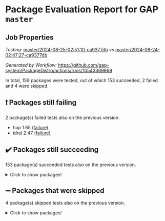 # Package Evaluation Report for GAP `master`

## Job Properties

*Testing:* [master/2024-08-25-02:51:10-ca9377db](https://github.com/gap-system/PackageDistro/blob/data/reports/master/2024-08-25-02:51:10-ca9377db) vs [master/2024-08-24-02:47:27-ca9377db](https://github.com/gap-system/PackageDistro/blob/data/reports/master/2024-08-24-02:47:27-ca9377db)

*Generated by Workflow:* https://github.com/gap-system/PackageDistro/actions/runs/10543369969

In total, 159 packages were tested, out of which 153 succeeded, 2 failed and 4 were skipped.

## :exclamation: Packages still failing

2 package(s) failed tests also on the previous version.
- hap 1.65 [(failure)](https://github.com/gap-system/PackageDistro/actions/runs/10543369969/job/29211348968)
- idrel 2.47 [(failure)](https://github.com/gap-system/PackageDistro/actions/runs/10543369969/job/29211349389)

## :heavy_check_mark: Packages still succeeding

153 package(s) succeeded tests also on the previous version.
<details><summary>Click to show packages!</summary>

- 4ti2interface 2023.02-04 [(success)](https://github.com/gap-system/PackageDistro/actions/runs/10543369969/job/29211340908)
- ace 5.6.2 [(success)](https://github.com/gap-system/PackageDistro/actions/runs/10543369969/job/29211340997)
- aclib 1.3.2 [(success)](https://github.com/gap-system/PackageDistro/actions/runs/10543369969/job/29211341062)
- agt 0.3.1 [(success)](https://github.com/gap-system/PackageDistro/actions/runs/10543369969/job/29211341120)
- alnuth 3.2.1 [(success)](https://github.com/gap-system/PackageDistro/actions/runs/10543369969/job/29211341192)
- anupq 3.3.0 [(success)](https://github.com/gap-system/PackageDistro/actions/runs/10543369969/job/29211341282)
- atlasrep 2.1.8 [(success)](https://github.com/gap-system/PackageDistro/actions/runs/10543369969/job/29211341374)
- autodoc 2023.06.19 [(success)](https://github.com/gap-system/PackageDistro/actions/runs/10543369969/job/29211341460)
- automata 1.15 [(success)](https://github.com/gap-system/PackageDistro/actions/runs/10543369969/job/29211343242)
- automgrp 1.3.2 [(success)](https://github.com/gap-system/PackageDistro/actions/runs/10543369969/job/29211343437)
- autpgrp 1.11 [(success)](https://github.com/gap-system/PackageDistro/actions/runs/10543369969/job/29211343664)
- cap 2024.08-02 [(success)](https://github.com/gap-system/PackageDistro/actions/runs/10543369969/job/29211343920)
- caratinterface 2.3.6 [(success)](https://github.com/gap-system/PackageDistro/actions/runs/10543369969/job/29211344953)
- cddinterface 2022.11.01 [(success)](https://github.com/gap-system/PackageDistro/actions/runs/10543369969/job/29211345056)
- circle 1.6.6 [(success)](https://github.com/gap-system/PackageDistro/actions/runs/10543369969/job/29211345147)
- classicpres 1.22 [(success)](https://github.com/gap-system/PackageDistro/actions/runs/10543369969/job/29211345225)
- cohomolo 1.6.11 [(success)](https://github.com/gap-system/PackageDistro/actions/runs/10543369969/job/29211345322)
- congruence 1.2.6 [(success)](https://github.com/gap-system/PackageDistro/actions/runs/10543369969/job/29211345473)
- corelg 1.57 [(success)](https://github.com/gap-system/PackageDistro/actions/runs/10543369969/job/29211345557)
- crime 1.6 [(success)](https://github.com/gap-system/PackageDistro/actions/runs/10543369969/job/29211345663)
- crisp 1.4.6 [(success)](https://github.com/gap-system/PackageDistro/actions/runs/10543369969/job/29211345736)
- crypting 0.10.4 [(success)](https://github.com/gap-system/PackageDistro/actions/runs/10543369969/job/29211345831)
- cryst 4.1.27 [(success)](https://github.com/gap-system/PackageDistro/actions/runs/10543369969/job/29211345910)
- crystcat 1.1.10 [(success)](https://github.com/gap-system/PackageDistro/actions/runs/10543369969/job/29211346002)
- ctbllib 1.3.9 [(success)](https://github.com/gap-system/PackageDistro/actions/runs/10543369969/job/29211346092)
- cubefree 1.19 [(success)](https://github.com/gap-system/PackageDistro/actions/runs/10543369969/job/29211346177)
- curlinterface 2.3.2 [(success)](https://github.com/gap-system/PackageDistro/actions/runs/10543369969/job/29211346270)
- cvec 2.8.1 [(success)](https://github.com/gap-system/PackageDistro/actions/runs/10543369969/job/29211346347)
- datastructures 0.3.0 [(success)](https://github.com/gap-system/PackageDistro/actions/runs/10543369969/job/29211346420)
- deepthought 1.0.6 [(success)](https://github.com/gap-system/PackageDistro/actions/runs/10543369969/job/29211346499)
- design 1.8 [(success)](https://github.com/gap-system/PackageDistro/actions/runs/10543369969/job/29211346561)
- difsets 2.3.1 [(success)](https://github.com/gap-system/PackageDistro/actions/runs/10543369969/job/29211346659)
- digraphs 1.7.1 [(success)](https://github.com/gap-system/PackageDistro/actions/runs/10543369969/job/29211346736)
- edim 1.3.8 [(success)](https://github.com/gap-system/PackageDistro/actions/runs/10543369969/job/29211346848)
- example 4.3.4 [(success)](https://github.com/gap-system/PackageDistro/actions/runs/10543369969/job/29211346937)
- examplesforhomalg 2023.10-01 [(success)](https://github.com/gap-system/PackageDistro/actions/runs/10543369969/job/29211347018)
- factint 1.6.3 [(success)](https://github.com/gap-system/PackageDistro/actions/runs/10543369969/job/29211347106)
- ferret 1.0.11 [(success)](https://github.com/gap-system/PackageDistro/actions/runs/10543369969/job/29211347187)
- fga 1.5.0 [(success)](https://github.com/gap-system/PackageDistro/actions/runs/10543369969/job/29211347268)
- fining 1.5.6 [(success)](https://github.com/gap-system/PackageDistro/actions/runs/10543369969/job/29211347359)
- float 1.0.4 [(success)](https://github.com/gap-system/PackageDistro/actions/runs/10543369969/job/29211347453)
- format 1.4.4 [(success)](https://github.com/gap-system/PackageDistro/actions/runs/10543369969/job/29211347542)
- forms 1.2.11 [(success)](https://github.com/gap-system/PackageDistro/actions/runs/10543369969/job/29211347642)
- fplsa 1.2.6 [(success)](https://github.com/gap-system/PackageDistro/actions/runs/10543369969/job/29211347718)
- fr 2.4.13 [(success)](https://github.com/gap-system/PackageDistro/actions/runs/10543369969/job/29211347807)
- francy 2.0.3 [(success)](https://github.com/gap-system/PackageDistro/actions/runs/10543369969/job/29211347894)
- fwtree 1.3 [(success)](https://github.com/gap-system/PackageDistro/actions/runs/10543369969/job/29211347961)
- gapdoc 1.6.7 [(success)](https://github.com/gap-system/PackageDistro/actions/runs/10543369969/job/29211348037)
- gauss 2023.02-04 [(success)](https://github.com/gap-system/PackageDistro/actions/runs/10543369969/job/29211348109)
- gaussforhomalg 2024.07-01 [(success)](https://github.com/gap-system/PackageDistro/actions/runs/10543369969/job/29211348199)
- gbnp 1.0.5 [(success)](https://github.com/gap-system/PackageDistro/actions/runs/10543369969/job/29211348262)
- generalizedmorphismsforcap 2024.04-01 [(success)](https://github.com/gap-system/PackageDistro/actions/runs/10543369969/job/29211348320)
- genss 1.6.9 [(success)](https://github.com/gap-system/PackageDistro/actions/runs/10543369969/job/29211348390)
- gradedmodules 2024.01-01 [(success)](https://github.com/gap-system/PackageDistro/actions/runs/10543369969/job/29211348454)
- gradedringforhomalg 2024.07-01 [(success)](https://github.com/gap-system/PackageDistro/actions/runs/10543369969/job/29211348529)
- grape 4.9.0 [(success)](https://github.com/gap-system/PackageDistro/actions/runs/10543369969/job/29211348612)
- groupoids 1.74 [(success)](https://github.com/gap-system/PackageDistro/actions/runs/10543369969/job/29211348700)
- grpconst 2.6.5 [(success)](https://github.com/gap-system/PackageDistro/actions/runs/10543369969/job/29211348766)
- guarana 0.96.3 [(success)](https://github.com/gap-system/PackageDistro/actions/runs/10543369969/job/29211348827)
- guava 3.19 [(success)](https://github.com/gap-system/PackageDistro/actions/runs/10543369969/job/29211348893)
- hapcryst 0.1.15 [(success)](https://github.com/gap-system/PackageDistro/actions/runs/10543369969/job/29211349052)
- hecke 1.5.3 [(success)](https://github.com/gap-system/PackageDistro/actions/runs/10543369969/job/29211349116)
- help 4.0 [(success)](https://github.com/gap-system/PackageDistro/actions/runs/10543369969/job/29211349181)
- homalg 2024.01-01 [(success)](https://github.com/gap-system/PackageDistro/actions/runs/10543369969/job/29211349265)
- homalgtocas 2023.11-01 [(success)](https://github.com/gap-system/PackageDistro/actions/runs/10543369969/job/29211349331)
- images 1.3.2 [(success)](https://github.com/gap-system/PackageDistro/actions/runs/10543369969/job/29211349459)
- intpic 0.3.0 [(success)](https://github.com/gap-system/PackageDistro/actions/runs/10543369969/job/29211349547)
- io 4.8.3 [(success)](https://github.com/gap-system/PackageDistro/actions/runs/10543369969/job/29211349614)
- io_forhomalg 2023.02-04 [(success)](https://github.com/gap-system/PackageDistro/actions/runs/10543369969/job/29211349674)
- irredsol 1.4.4 [(success)](https://github.com/gap-system/PackageDistro/actions/runs/10543369969/job/29211349749)
- json 2.2.1 [(success)](https://github.com/gap-system/PackageDistro/actions/runs/10543369969/job/29211349817)
- jupyterkernel 1.5.1 [(success)](https://github.com/gap-system/PackageDistro/actions/runs/10543369969/job/29211349868)
- jupyterviz 1.5.6 [(success)](https://github.com/gap-system/PackageDistro/actions/runs/10543369969/job/29211349941)
- kan 1.37 [(success)](https://github.com/gap-system/PackageDistro/actions/runs/10543369969/job/29211350014)
- kbmag 1.5.11 [(success)](https://github.com/gap-system/PackageDistro/actions/runs/10543369969/job/29211350088)
- laguna 3.9.7 [(success)](https://github.com/gap-system/PackageDistro/actions/runs/10543369969/job/29211350151)
- liealgdb 2.2.1 [(success)](https://github.com/gap-system/PackageDistro/actions/runs/10543369969/job/29211350224)
- liepring 2.9.1 [(success)](https://github.com/gap-system/PackageDistro/actions/runs/10543369969/job/29211350278)
- liering 2.4.2 [(success)](https://github.com/gap-system/PackageDistro/actions/runs/10543369969/job/29211350351)
- linearalgebraforcap 2024.08-03 [(success)](https://github.com/gap-system/PackageDistro/actions/runs/10543369969/job/29211350432)
- lins 0.9 [(success)](https://github.com/gap-system/PackageDistro/actions/runs/10543369969/job/29211350507)
- localizeringforhomalg 2023.10-01 [(success)](https://github.com/gap-system/PackageDistro/actions/runs/10543369969/job/29211350568)
- loops 3.4.3 [(success)](https://github.com/gap-system/PackageDistro/actions/runs/10543369969/job/29211350645)
- lpres 1.1.1 [(success)](https://github.com/gap-system/PackageDistro/actions/runs/10543369969/job/29211350743)
- majoranaalgebras 1.5.2 [(success)](https://github.com/gap-system/PackageDistro/actions/runs/10543369969/job/29211350826)
- mapclass 1.4.6 [(success)](https://github.com/gap-system/PackageDistro/actions/runs/10543369969/job/29211350912)
- matgrp 0.70 [(success)](https://github.com/gap-system/PackageDistro/actions/runs/10543369969/job/29211351008)
- matricesforhomalg 2024.07-01 [(success)](https://github.com/gap-system/PackageDistro/actions/runs/10543369969/job/29211351088)
- modisom 2.5.4 [(success)](https://github.com/gap-system/PackageDistro/actions/runs/10543369969/job/29211351173)
- modulepresentationsforcap 2024.08-01 [(success)](https://github.com/gap-system/PackageDistro/actions/runs/10543369969/job/29211351258)
- modules 2024.01-01 [(success)](https://github.com/gap-system/PackageDistro/actions/runs/10543369969/job/29211351341)
- monoidalcategories 2024.06-02 [(success)](https://github.com/gap-system/PackageDistro/actions/runs/10543369969/job/29211351427)
- nconvex 2022.09-01 [(success)](https://github.com/gap-system/PackageDistro/actions/runs/10543369969/job/29211351502)
- nilmat 1.4.2 [(success)](https://github.com/gap-system/PackageDistro/actions/runs/10543369969/job/29211351580)
- nock 1.5 [(success)](https://github.com/gap-system/PackageDistro/actions/runs/10543369969/job/29211351673)
- normalizinterface 1.3.6 [(success)](https://github.com/gap-system/PackageDistro/actions/runs/10543369969/job/29211351747)
- nq 2.5.11 [(success)](https://github.com/gap-system/PackageDistro/actions/runs/10543369969/job/29211351817)
- numericalsgps 1.3.1 [(success)](https://github.com/gap-system/PackageDistro/actions/runs/10543369969/job/29211351889)
- openmath 11.5.3 [(success)](https://github.com/gap-system/PackageDistro/actions/runs/10543369969/job/29211351948)
- orb 4.9.0 [(success)](https://github.com/gap-system/PackageDistro/actions/runs/10543369969/job/29211352013)
- packagemanager 1.4.4 [(success)](https://github.com/gap-system/PackageDistro/actions/runs/10543369969/job/29211352101)
- patternclass 2.4.3 [(success)](https://github.com/gap-system/PackageDistro/actions/runs/10543369969/job/29211352170)
- permut 2.0.5 [(success)](https://github.com/gap-system/PackageDistro/actions/runs/10543369969/job/29211352263)
- polenta 1.3.10 [(success)](https://github.com/gap-system/PackageDistro/actions/runs/10543369969/job/29211352340)
- polymaking 0.8.7 [(success)](https://github.com/gap-system/PackageDistro/actions/runs/10543369969/job/29211352428)
- primgrp 3.4.4 [(success)](https://github.com/gap-system/PackageDistro/actions/runs/10543369969/job/29211352513)
- profiling 2.5.4 [(success)](https://github.com/gap-system/PackageDistro/actions/runs/10543369969/job/29211352578)
- qdistrnd 0.9.4 [(success)](https://github.com/gap-system/PackageDistro/actions/runs/10543369969/job/29211352674)
- qpa 1.35 [(success)](https://github.com/gap-system/PackageDistro/actions/runs/10543369969/job/29211352748)
- quagroup 1.8.4 [(success)](https://github.com/gap-system/PackageDistro/actions/runs/10543369969/job/29211352836)
- radiroot 2.9 [(success)](https://github.com/gap-system/PackageDistro/actions/runs/10543369969/job/29211352915)
- rcwa 4.7.1 [(success)](https://github.com/gap-system/PackageDistro/actions/runs/10543369969/job/29211352996)
- rds 1.8 [(success)](https://github.com/gap-system/PackageDistro/actions/runs/10543369969/job/29211353074)
- recog 1.4.2 [(success)](https://github.com/gap-system/PackageDistro/actions/runs/10543369969/job/29211353164)
- repndecomp 1.3.0 [(success)](https://github.com/gap-system/PackageDistro/actions/runs/10543369969/job/29211353257)
- repsn 3.1.2 [(success)](https://github.com/gap-system/PackageDistro/actions/runs/10543369969/job/29211353337)
- resclasses 4.7.3 [(success)](https://github.com/gap-system/PackageDistro/actions/runs/10543369969/job/29211353432)
- ringsforhomalg 2024.06-01 [(success)](https://github.com/gap-system/PackageDistro/actions/runs/10543369969/job/29211353522)
- sco 2023.08-01 [(success)](https://github.com/gap-system/PackageDistro/actions/runs/10543369969/job/29211353621)
- scscp 2.4.3 [(success)](https://github.com/gap-system/PackageDistro/actions/runs/10543369969/job/29211353682)
- semigroups 5.3.7 [(success)](https://github.com/gap-system/PackageDistro/actions/runs/10543369969/job/29211353794)
- sglppow 2.4 [(success)](https://github.com/gap-system/PackageDistro/actions/runs/10543369969/job/29211353906)
- sgpviz 0.999.5 [(success)](https://github.com/gap-system/PackageDistro/actions/runs/10543369969/job/29211354007)
- simpcomp 2.1.14 [(success)](https://github.com/gap-system/PackageDistro/actions/runs/10543369969/job/29211354094)
- singular 2024.06.03 [(success)](https://github.com/gap-system/PackageDistro/actions/runs/10543369969/job/29211354201)
- sl2reps 1.1 [(success)](https://github.com/gap-system/PackageDistro/actions/runs/10543369969/job/29211354326)
- sla 1.6.2 [(success)](https://github.com/gap-system/PackageDistro/actions/runs/10543369969/job/29211354438)
- smallgrp 1.5.4 [(success)](https://github.com/gap-system/PackageDistro/actions/runs/10543369969/job/29211354514)
- smallsemi 0.7.0 [(success)](https://github.com/gap-system/PackageDistro/actions/runs/10543369969/job/29211354623)
- sonata 2.9.6 [(success)](https://github.com/gap-system/PackageDistro/actions/runs/10543369969/job/29211354714)
- sophus 1.27 [(success)](https://github.com/gap-system/PackageDistro/actions/runs/10543369969/job/29211354790)
- sotgrps 1.2 [(success)](https://github.com/gap-system/PackageDistro/actions/runs/10543369969/job/29211354882)
- spinsym 1.5.2 [(success)](https://github.com/gap-system/PackageDistro/actions/runs/10543369969/job/29211354969)
- standardff 1.0 [(success)](https://github.com/gap-system/PackageDistro/actions/runs/10543369969/job/29211355056)
- symbcompcc 1.3.2 [(success)](https://github.com/gap-system/PackageDistro/actions/runs/10543369969/job/29211355161)
- thelma 1.3 [(success)](https://github.com/gap-system/PackageDistro/actions/runs/10543369969/job/29211355261)
- tomlib 1.2.11 [(success)](https://github.com/gap-system/PackageDistro/actions/runs/10543369969/job/29211355365)
- toolsforhomalg 2024.07-01 [(success)](https://github.com/gap-system/PackageDistro/actions/runs/10543369969/job/29211355442)
- toric 1.9.6 [(success)](https://github.com/gap-system/PackageDistro/actions/runs/10543369969/job/29211355519)
- toricvarieties 2022.07.13 [(success)](https://github.com/gap-system/PackageDistro/actions/runs/10543369969/job/29211355614)
- transgrp 3.6.5 [(success)](https://github.com/gap-system/PackageDistro/actions/runs/10543369969/job/29211355698)
- typeset 1.2.2 [(success)](https://github.com/gap-system/PackageDistro/actions/runs/10543369969/job/29211355772)
- ugaly 4.1.3 [(success)](https://github.com/gap-system/PackageDistro/actions/runs/10543369969/job/29211355861)
- unipot 1.6 [(success)](https://github.com/gap-system/PackageDistro/actions/runs/10543369969/job/29211355936)
- unitlib 4.2.0 [(success)](https://github.com/gap-system/PackageDistro/actions/runs/10543369969/job/29211356017)
- utils 0.85 [(success)](https://github.com/gap-system/PackageDistro/actions/runs/10543369969/job/29211356093)
- uuid 0.7 [(success)](https://github.com/gap-system/PackageDistro/actions/runs/10543369969/job/29211356171)
- walrus 0.9991 [(success)](https://github.com/gap-system/PackageDistro/actions/runs/10543369969/job/29211356259)
- wedderga 4.10.5 [(success)](https://github.com/gap-system/PackageDistro/actions/runs/10543369969/job/29211356367)
- xmod 2.92 [(success)](https://github.com/gap-system/PackageDistro/actions/runs/10543369969/job/29211356420)
- xmodalg 1.23 [(success)](https://github.com/gap-system/PackageDistro/actions/runs/10543369969/job/29211356507)
- yangbaxter 0.10.6 [(success)](https://github.com/gap-system/PackageDistro/actions/runs/10543369969/job/29211356579)
- zeromqinterface 0.15 [(success)](https://github.com/gap-system/PackageDistro/actions/runs/10543369969/job/29211356657)
</details>

## :heavy_minus_sign: Packages that were skipped

4 package(s) skipped tests also on the previous version.
<details><summary>Click to show packages!</summary>

- browse 1.8.21 [(skipped)](https://github.com/gap-system/PackageDistro/actions/runs/10543369969/job/29211212349)
- itc 1.5.1 [(skipped)](https://github.com/gap-system/PackageDistro/actions/runs/10543369969/job/29211212349)
- polycyclic 2.16 [(skipped)](https://github.com/gap-system/PackageDistro/actions/runs/10543369969/job/29211212349)
- xgap 4.32 [(skipped)](https://github.com/gap-system/PackageDistro/actions/runs/10543369969/job/29211212349)
</details>

